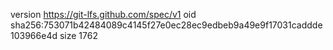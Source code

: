 version https://git-lfs.github.com/spec/v1
oid sha256:753071b42484089c4145f27e0ec28ec9edbeb9a49e9f17031caddde103966e4d
size 1762
